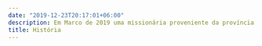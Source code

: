 ```yaml
---
date: "2019-12-23T20:17:01+06:00"
description: Em Marco de 2019 uma missionária proveniente da província de Luanda viajou ao município do Soyo com o propósito de ensinar as crianças a palavra de Deus. O intuito era abrir uma classe de boas novas focada no evangelismo e discipulamento de crianças. Durante o projeto de evangelização a mesma apercebeu-se que haviam crianças maiores de 13 anos de idade que não sabiam ler nem escrever. Apos procurar saber a razão pela qual estas crianças não tinham acesso a educação a missionária recebeu a informação de que as mesmas não eram registadas e nem nunca haviam ingressado no ensino escolar. Aquando do seu regresso a Luanda a missionária partilhou a difícil condição das crianças do Soyo a uma irmã e amiga Cristã que prontamente ofereceu-se a doar anualmente o dinheiro para cobrir o custo financeiro da escola de 7 crianças. Devido a pandemia de 2019 a mesma irmã faleceu e foi levada a gloria celestial apos ser vitima de doença. Desde então muitos esforços tem sido feitos para ajudar manter as crianças redidentes no Soyo dentro do ensino escolar. Por esta razão em Maio de 2022 surgiu a ideia de organizar-se o Bazar Beneficente Makuntima. 
title: História 
---
```



